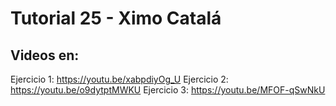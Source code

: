 ﻿# Tutorial 25 - Ximo Catalá



## Videos en:


Ejercicio 1: https://youtu.be/xabpdiyOg_U
Ejercicio 2: https://youtu.be/o9dytptMWKU
Ejercicio 3: https://youtu.be/MFOF-qSwNkU